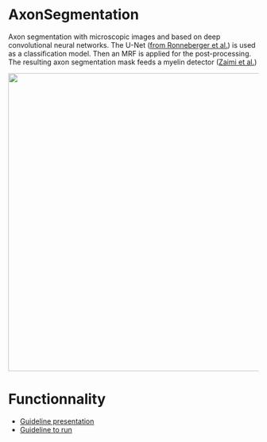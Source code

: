 # AxonSegmentation

Axon segmentation with microscopic images and based on deep convolutional neural networks.
The U-Net ([from Ronneberger et al.](https://arxiv.org/abs/1505.04597)) is used as a classification model.
Then an MRF is applied for the post-processing.
The resulting axon segmentation mask feeds a myelin detector ([Zaimi et al.](http://journal.frontiersin.org/article/10.3389/fninf.2016.00037/full))

<img src="https://github.com/vherman3/AxonSegmentation/blob/master/schema.png" width="600px" align="middle" />

# Functionnality #
* [Guideline presentation](https://docs.google.com/presentation/d/1gtp8UiqJJF7pRaBctTryoGQPACMeu29DhCMYn6k6PXQ/edit?usp=sharing)
* [Guideline to run](https://github.com/vherman3/AxonSegmentation/blob/master/guideline.py)